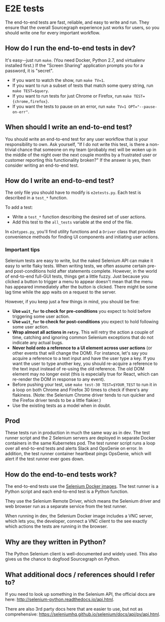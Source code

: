 # E2E tests

The end-to-end tests are fast, reliable, and easy to write and run. They ensure that the overall Sourcegraph experience just works for users, so you should write one for every important workflow.

## How do I run the end-to-end tests in dev?

It's easy--just run `make`. (You need Docker, Python 2.7, and virtualenv installed first.) If the "Screen Sharing" application prompts you for a password, it is "secret".

- If you want to watch the show, run `make TV=1`.
- If you want to run a subset of tests that match some query string, run `make TEST=$query`.
- If you want to run tests for just Chrome or Firefox, run `make TEST={chrome,firefox}`.
- If you want the tests to pause on an error, run `make TV=1 OPT="--pause-on-err"`.


## When should I write an end-to-end test?

You should write an end-to-end test for any user workflow that is your responsibility to own. Ask yourself, "If I do not write this test, is there a non-trivial chance that someone on my team (probably me) will be woken up in the middle of the night over the next couple months by a frustrated user or customer reporting this functionality broken?" If the answer is yes, then consider writing an end-to-end test.


## How do I write an end-to-end test?

The only file you should have to modify is `e2etests.py`. Each test is described in a `test_*` function.

To add a test:
- Write a `test_*` function describing the desired set of user actions.
- Add this test to the `all_tests` variable at the end of the file.

In `e2etypes.py`, you'll find utility functions and a `Driver` class that provides convenience methods for finding UI components and initiating user actions.


### Important tips

Selenium tests are easy to write, but the naked Selenium API can make it easy to write flaky tests. When writing tests, we often assume certain pre- and post-conditions hold after statements complete. However, in the world of end-to-end full-GUI tests, things get a little fuzzy. Just because you clicked a button to trigger a menu to appear doesn't mean that the menu has appeared immediately after the button is clicked. There might be some lag time while the app waits on a request to the server.

However, if you keep just a few things in mind, you should be fine:
- **Use `wait_for` to check for pre-conditions** you expect to hold before triggering some user action.
- **Use `wait_for` to check for post-conditions** you expect to hold following some user action.
- **Wrap almost all actions in `retry`.** This will retry the action a couple of time, catching and ignoring common Selenium exceptions that do not indicate any actual bugs.
- **Never hold onto a reference to a UI element across user actions** (or other events that will change the DOM). For instance, let's say you acquire a reference to a text input and have the user type a key. If you want the user to type another key, you should re-acquire a reference to the text input instead of re-using the old reference. The old DOM element may no longer exist (this is especially true for React, which can re-render the DOM in response to any event).
- Before pushing your test, use `make test-30 TEST=$YOUR_TEST` to run it in a loop on both Chrome and Firefox 30 times to check if there's any flakiness. (Note: the Selenium Chrome driver tends to run quicker and the Firefox driver tends to be a little flakier.)
- Use the existing tests as a model when in doubt.


## Prod

These tests run in production in much the same way as in dev. The test runner script and the 2 Selenium servers are deployed in separate Docker containers in the same Kubernetes pod. The test runner script runs a loop over all end-to-end tests and alerts Slack and OpsGenie on error. In addition, the test runner container heartbeat pings OpsGenie, which will alert if the test runner ever goes down.


## How do the end-to-end tests work?

The end-to-end tests use the [Selenium Docker images](https://github.com/SeleniumHQ/docker-selenium). The test runner is a Python script and each end-to-end test is a Python function.

They use the Selenium Remote Driver, which means the Selenium driver and web browser run as a separate service from the test runner.

When running in dev, the Selenium Docker image includes a VNC server, which lets you, the developer, connect a VNC client to the see exactly which actions the tests are running in the browser.


## Why are they written in Python?

The Python Selenium client is well-documented and widely used. This also gives us the chance to dogfood Sourcegraph on Python.


## What additional docs / references should I refer to?

If you need to look up something in the Selenium API, the official docs are here: http://selenium-python.readthedocs.io/api.html.

There are also 3rd party docs here that are easier to use, but not as comprehensive: https://seleniumhq.github.io/selenium/docs/api/py/api.html.
